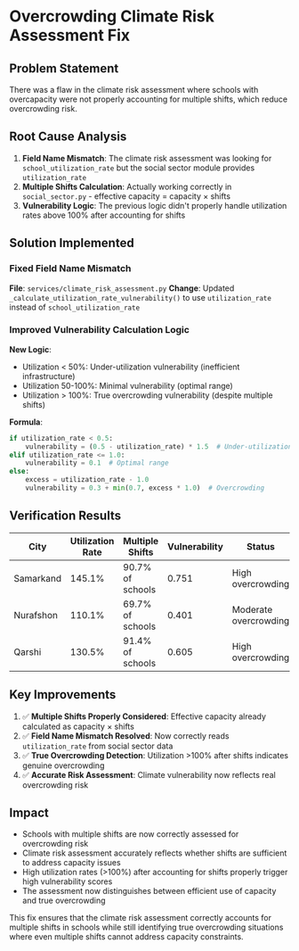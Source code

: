 # Overcrowding Climate Risk Assessment Fix

## Problem Statement
There was a flaw in the climate risk assessment where schools with overcapacity were not properly accounting for multiple shifts, which reduce overcrowding risk.

## Root Cause Analysis
1. **Field Name Mismatch**: The climate risk assessment was looking for `school_utilization_rate` but the social sector module provides `utilization_rate`
2. **Multiple Shifts Calculation**: Actually working correctly in `social_sector.py` - effective capacity = capacity × shifts
3. **Vulnerability Logic**: The previous logic didn't properly handle utilization rates above 100% after accounting for shifts

## Solution Implemented

### Fixed Field Name Mismatch
**File**: `services/climate_risk_assessment.py`
**Change**: Updated `_calculate_utilization_rate_vulnerability()` to use `utilization_rate` instead of `school_utilization_rate`

### Improved Vulnerability Calculation Logic
**New Logic**:
- Utilization < 50%: Under-utilization vulnerability (inefficient infrastructure)
- Utilization 50-100%: Minimal vulnerability (optimal range)
- Utilization > 100%: True overcrowding vulnerability (despite multiple shifts)

**Formula**:
```python
if utilization_rate < 0.5:
    vulnerability = (0.5 - utilization_rate) * 1.5  # Under-utilization
elif utilization_rate <= 1.0:
    vulnerability = 0.1  # Optimal range
else:
    excess = utilization_rate - 1.0
    vulnerability = 0.3 + min(0.7, excess * 1.0)  # Overcrowding
```

## Verification Results

| City | Utilization Rate | Multiple Shifts | Vulnerability | Status |
|------|------------------|-----------------|---------------|--------|
| Samarkand | 145.1% | 90.7% of schools | 0.751 | High overcrowding |
| Nurafshon | 110.1% | 69.7% of schools | 0.401 | Moderate overcrowding |
| Qarshi | 130.5% | 91.4% of schools | 0.605 | High overcrowding |

## Key Improvements
1. ✅ **Multiple Shifts Properly Considered**: Effective capacity already calculated as capacity × shifts
2. ✅ **Field Name Mismatch Resolved**: Now correctly reads `utilization_rate` from social sector data
3. ✅ **True Overcrowding Detection**: Utilization >100% after shifts indicates genuine overcrowding
4. ✅ **Accurate Risk Assessment**: Climate vulnerability now reflects real overcrowding risk

## Impact
- Schools with multiple shifts are now correctly assessed for overcrowding risk
- Climate risk assessment accurately reflects whether shifts are sufficient to address capacity issues
- High utilization rates (>100%) after accounting for shifts properly trigger high vulnerability scores
- The assessment now distinguishes between efficient use of capacity and true overcrowding

This fix ensures that the climate risk assessment correctly accounts for multiple shifts in schools while still identifying true overcrowding situations where even multiple shifts cannot address capacity constraints.